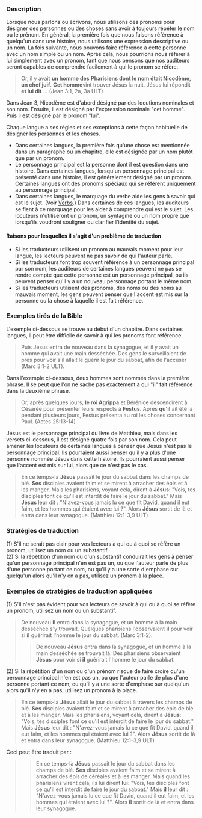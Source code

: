 ### Description

Lorsque nous parlons ou écrivons, nous utilisons des pronoms pour désigner des personnes ou des choses sans avoir à toujours répéter le nom ou le prénom. En général, la première fois que nous faisons référence à quelqu'un dans une histoire, nous utilisons une expression descriptive ou un nom. La fois suivante, nous pouvons faire référence à cette personne avec un nom simple ou un nom. Après cela, nous pourrions nous référer à lui simplement avec un pronom, tant que nous pensons que nos auditeurs seront capables de comprendre facilement à qui le pronom se réfère.

> Or, il y avait **un homme des** **Pharisiens dont le nom était Nicodème, un chef juif**. **Cet homme**vint trouver Jésus la nuit. Jésus lui répondit **et lui dit** ... (Jean 3:1, 2a, 3a ULT)

Dans Jean 3, Nicodème est d'abord désigné par des locutions nominales et son nom. Ensuite, il est désigné par l'expression nominale "cet homme". Puis il est désigné par le pronom "lui".

Chaque langue a ses règles et ses exceptions à cette façon habituelle de désigner les personnes et les choses.

* Dans certaines langues, la première fois qu'une chose est mentionnée dans un paragraphe ou un chapitre, elle est désignée par un nom plutôt que par un pronom.
* Le personnage principal est la personne dont il est question dans une histoire. Dans certaines langues, lorsqu'un personnage principal est présenté dans une histoire, il est généralement désigné par un pronom. Certaines langues ont des pronoms spéciaux qui se réfèrent uniquement au personnage principal.
* Dans certaines langues, le marquage du verbe aide les gens à savoir qui est le sujet. (Voir [Verbs](../figs-verbs/01.md).) Dans certaines de ces langues, les auditeurs se fient à ce marquage pour les aider à comprendre qui est le sujet. Les locuteurs n'utiliseront un pronom, un syntagme ou un nom propre que lorsqu'ils voudront souligner ou clarifier l'identité du sujet.

#### Raisons pour lesquelles il s'agit d'un problème de traduction

* Si les traducteurs utilisent un pronom au mauvais moment pour leur langue, les lecteurs peuvent ne pas savoir de qui l'auteur parle.
* Si les traducteurs font trop souvent référence à un personnage principal par son nom, les auditeurs de certaines langues peuvent ne pas se rendre compte que cette personne est un personnage principal, ou ils peuvent penser qu'il y a un nouveau personnage portant le même nom.
* Si les traducteurs utilisent des pronoms, des noms ou des noms au mauvais moment, les gens peuvent penser que l'accent est mis sur la personne ou la chose à laquelle il est fait référence.

### Exemples tirés de la Bible

L'exemple ci-dessous se trouve au début d'un chapitre. Dans certaines langues, il peut être difficile de savoir à qui les pronoms font référence.

> Puis Jésus entra de nouveau dans la synagogue, et il y avait un homme qui avait une main desséchée. Des gens le surveillaient de près pour voir s'il allait le guérir le jour du sabbat, afin de l'accuser (Marc 3:1-2 ULT).

Dans l'exemple ci-dessous, deux hommes sont nommés dans la première phrase. Il se peut que l'on ne sache pas exactement à qui "il" fait référence dans la deuxième phrase.

> Or, après quelques jours, **le roi Agrippa** et Bérénice descendirent à Césarée pour présenter leurs respects à **Festus**. Après **qu'il** ait été là pendant plusieurs jours, Festus présenta au roi les choses concernant Paul. (Actes 25:13-14)

Jésus est le personnage principal du livre de Matthieu, mais dans les versets ci-dessous, il est désigné quatre fois par son nom. Cela peut amener les locuteurs de certaines langues à penser que Jésus n'est pas le personnage principal. Ils pourraient aussi penser qu'il y a plus d'une personne nommée Jésus dans cette histoire. Ils pourraient aussi penser que l'accent est mis sur lui, alors que ce n'est pas le cas.

> En ce temps-là **Jésus** passait le jour du sabbat dans les champs de blé. **Ses** disciples avaient faim et se mirent à arracher des épis et à les manger. Mais les pharisiens, voyant cela, dirent à **Jésus**: "Vois, tes disciples font ce qu'il est interdit de faire le jour du sabbat." Mais **Jésus** leur dit : "N'avez-vous jamais lu ce que fit David, quand il eut faim, et les hommes qui étaient avec lui ?". Alors **Jésus** sortit de là et entra dans leur synagogue. (Matthieu 12:1-3,9 ULT)

### Stratégies de traduction

(1) S'il ne serait pas clair pour vos lecteurs à qui ou à quoi se réfère un pronom, utilisez un nom ou un substantif.<br>
(2) Si la répétition d'un nom ou d'un substantif conduirait les gens à penser qu'un personnage principal n'en est pas un, ou que l'auteur parle de plus d'une personne portant ce nom, ou qu'il y a une sorte d'emphase sur quelqu'un alors qu'il n'y en a pas, utilisez un pronom à la place.

### Exemples de stratégies de traduction appliquées

(1) S'il n'est pas évident pour vos lecteurs de savoir à qui ou à quoi se réfère un pronom, utilisez un nom ou un substantif.

> De nouveau **il** entra dans la synagogue, et un homme à la main desséchée s'y trouvait. Quelques pharisiens l'observaient **il** pour voir si **il** guérirait l'homme le jour du sabbat. (Marc 3:1-2).
>
> > De nouveau **Jésus** entra dans la synagogue, et un homme à la main desséchée se trouvait là. Des pharisiens observaient **Jésus** pour voir si **il** guérirait l'homme le jour du sabbat.

(2) Si la répétition d'un nom ou d'un prénom risque de faire croire qu'un personnage principal n'en est pas un, ou que l'auteur parle de plus d'une personne portant ce nom, ou qu'il y a une sorte d'emphase sur quelqu'un alors qu'il n'y en a pas, utilisez un pronom à la place.

> En ce temps-là **Jésus** allait le jour du sabbat à travers les champs de blé. **Ses** disciples avaient faim et se mirent à arracher des épis de blé et à les manger. Mais les pharisiens, voyant cela, dirent à **Jésus**: "Vois, tes disciples font ce qu'il est interdit de faire le jour du sabbat." Mais **Jésus** leur dit : "N'avez-vous jamais lu ce que fit David, quand il eut faim, et les hommes qui étaient avec lui ?". Alors **Jésus** sortit de là et entra dans leur synagogue. (Matthieu 12:1-3,9 ULT)

Ceci peut être traduit par :

> > En ce temps-là **Jésus** passait le jour du sabbat dans les champs de blé. **Ses** disciples avaient faim et se mirent à arracher des épis de céréales et à les manger. Mais quand les pharisiens virent cela, ils lui dirent **lui**: "Vois, tes disciples font ce qu'il est interdit de faire le jour du sabbat." Mais **il** leur dit : "N'avez-vous jamais lu ce que fit David, quand il eut faim, et les hommes qui étaient avec lui ?". Alors **il** sortit de là et entra dans leur synagogue.
